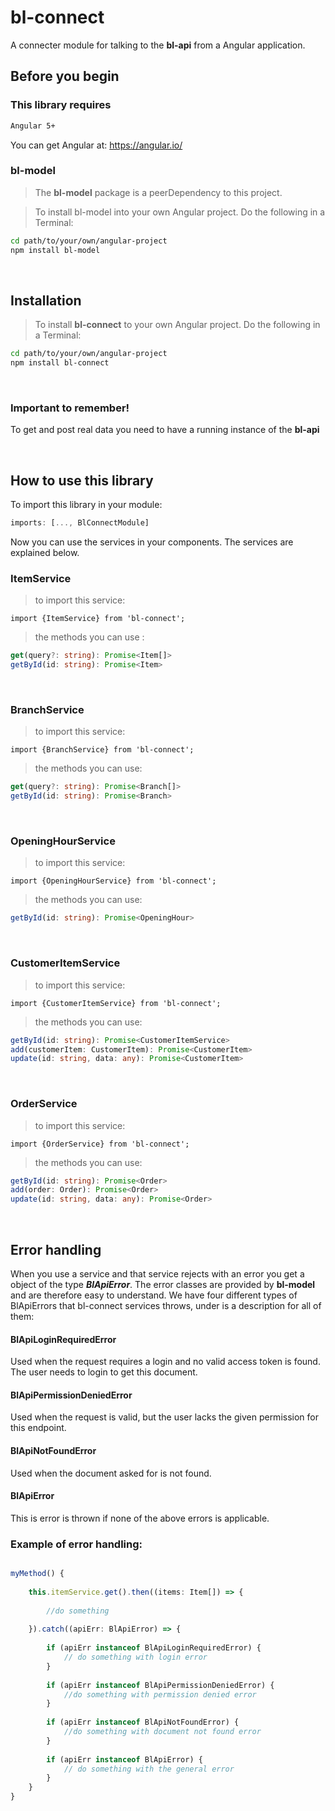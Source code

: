 # bl-connect
A connecter module for talking to the **bl-api** from a Angular application.

## Before you begin
### This library requires

```bash
Angular 5+
```

You can get Angular at: https://angular.io/

### bl-model
> The **bl-model** package is a peerDependency to this project. 

> To install bl-model into your own Angular project. Do the following in a Terminal:

```bash
cd path/to/your/own/angular-project
npm install bl-model 
```

<br>

## Installation

> To install **bl-connect** to your own Angular project. Do the following in a Terminal:
```bash
cd path/to/your/own/angular-project
npm install bl-connect
```

<br>

### Important to remember!
To get and post real data you need to have a running instance of the **bl-api**

<br>

## How to use this library

To import this library in your module:

```typescript
imports: [..., BlConnectModule]
```

Now you can use the services in your components. The services are explained below.
<br>

### ItemService
> to import this service:

	import {ItemService} from 'bl-connect';

> the methods you can use :
```typescript
get(query?: string): Promise<Item[]>
getById(id: string): Promise<Item>
```
<br>

### BranchService
> to import this service: 

	import {BranchService} from 'bl-connect';
	
> the methods you can use:

```typescript
get(query?: string): Promise<Branch[]>
getById(id: string): Promise<Branch>
```
<br>

### OpeningHourService
> to import this service:

	import {OpeningHourService} from 'bl-connect';
	
> the methods you can use:

```typescript
getById(id: string): Promise<OpeningHour>
```
<br>

### CustomerItemService 
> to import this service:

	import {CustomerItemService} from 'bl-connect';
	
> the methods you can use:

```typescript
getById(id: string): Promise<CustomerItemService>
add(customerItem: CustomerItem): Promise<CustomerItem>
update(id: string, data: any): Promise<CustomerItem>
```
<br>


### OrderService 
> to import this service:

	import {OrderService} from 'bl-connect';
	
> the methods you can use:

```typescript
getById(id: string): Promise<Order>
add(order: Order): Promise<Order>
update(id: string, data: any): Promise<Order>
```
<br>

## Error handling
When you use a service and that service rejects with an error you get a object of the type ***BlApiError***. 
The error classes are provided by **bl-model** and are therefore easy to understand.
We have four different types of BlApiErrors that bl-connect services throws, under is a description for all of them:

#### BlApiLoginRequiredError
Used when the request requires a login and no valid access token is found. The user needs to login to get this document.

#### BlApiPermissionDeniedError
Used when the request is valid, but the user lacks the given permission for this endpoint.

#### BlApiNotFoundError
Used when the document asked for is not found.

#### BlApiError
This is error is thrown if none of the above errors is applicable.


### Example of error handling:
```typescript

myMethod() {
	
	this.itemService.get().then((items: Item[]) => {
		
		//do something	
		
	}).catch((apiErr: BlApiError) => {
		
		if (apiErr instanceof BlApiLoginRequiredError) {
			// do something with login error 
		}
        
		if (apiErr instanceof BlApiPermissionDeniedError) {
			//do something with permission denied error 
		}
        
		if (apiErr instanceof BlApiNotFoundError) {
			//do something with document not found error 
		}
        
		if (apiErr instanceof BlApiError) {
			// do something with the general error
		}
	}
}



